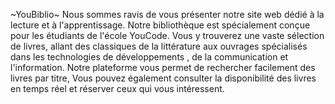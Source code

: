 ~YouBiblio~
Nous sommes ravis de vous présenter notre site web dédié à la lecture et à l'apprentissage. Notre bibliothèque est spécialement conçue pour les étudiants de l'école YouCode.
  Vous y trouverez une vaste sélection de livres, allant des classiques de la littérature aux ouvrages spécialisés dans les technologies de développements , de la communication et l'information.
   Notre plateforme vous permet de rechercher facilement des livres par titre, 
Vous pouvez également consulter la disponibilité des livres en temps réel et réserver ceux qui vous intéressent.
